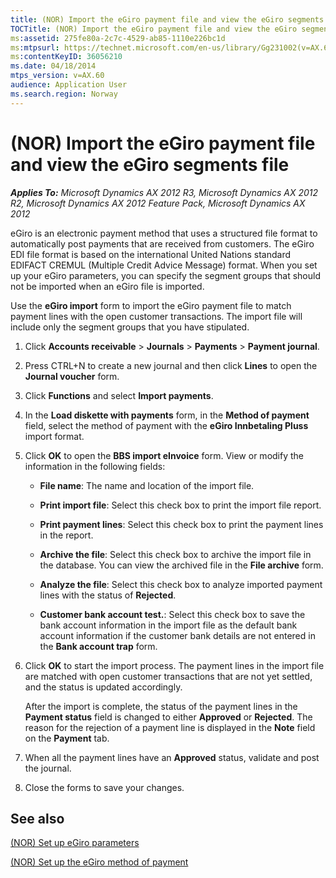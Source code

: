 ```yaml
---
title: (NOR) Import the eGiro payment file and view the eGiro segments file
TOCTitle: (NOR) Import the eGiro payment file and view the eGiro segments file
ms:assetid: 275fe80a-2c7c-4529-ab85-1110e226bc1d
ms:mtpsurl: https://technet.microsoft.com/en-us/library/Gg231002(v=AX.60)
ms:contentKeyID: 36056210
ms.date: 04/18/2014
mtps_version: v=AX.60
audience: Application User
ms.search.region: Norway
---
```


# (NOR) Import the eGiro payment file and view the eGiro segments file 


_**Applies To:** Microsoft Dynamics AX 2012 R3, Microsoft Dynamics AX 2012 R2, Microsoft Dynamics AX 2012 Feature Pack, Microsoft Dynamics AX 2012_

eGiro is an electronic payment method that uses a structured file format to automatically post payments that are received from customers. The eGiro EDI file format is based on the international United Nations standard EDIFACT CREMUL (Multiple Credit Advice Message) format. When you set up your eGiro parameters, you can specify the segment groups that should not be imported when an eGiro file is imported.

Use the **eGiro import** form to import the eGiro payment file to match payment lines with the open customer transactions. The import file will include only the segment groups that you have stipulated.

1.  Click **Accounts receivable** \> **Journals** \> **Payments** \> **Payment journal**.

2.  Press CTRL+N to create a new journal and then click **Lines** to open the **Journal voucher** form.

3.  Click **Functions** and select **Import payments**.

4.  In the **Load diskette with payments** form, in the **Method of payment** field, select the method of payment with the **eGiro Innbetaling Pluss** import format.

5.  Click **OK** to open the **BBS import eInvoice** form. View or modify the information in the following fields:
    
      - **File name**: The name and location of the import file.
    
      - **Print import file**: Select this check box to print the import file report.
    
      - **Print payment lines**: Select this check box to print the payment lines in the report.
    
      - **Archive the file**: Select this check box to archive the import file in the database. You can view the archived file in the **File archive** form.
    
      - **Analyze the file**: Select this check box to analyze imported payment lines with the status of **Rejected**.
    
      - **Customer bank account test.**: Select this check box to save the bank account information in the import file as the default bank account information if the customer bank details are not entered in the **Bank account trap** form.

6.  Click **OK** to start the import process. The payment lines in the import file are matched with open customer transactions that are not yet settled, and the status is updated accordingly.
    
    After the import is complete, the status of the payment lines in the **Payment status** field is changed to either **Approved** or **Rejected**. The reason for the rejection of a payment line is displayed in the **Note** field on the **Payment** tab.

7.  When all the payment lines have an **Approved** status, validate and post the journal.

8.  Close the forms to save your changes.

## See also

[(NOR) Set up eGiro parameters](nor-set-up-egiro-parameters.md)

[(NOR) Set up the eGiro method of payment](nor-set-up-the-egiro-method-of-payment.md)

  


